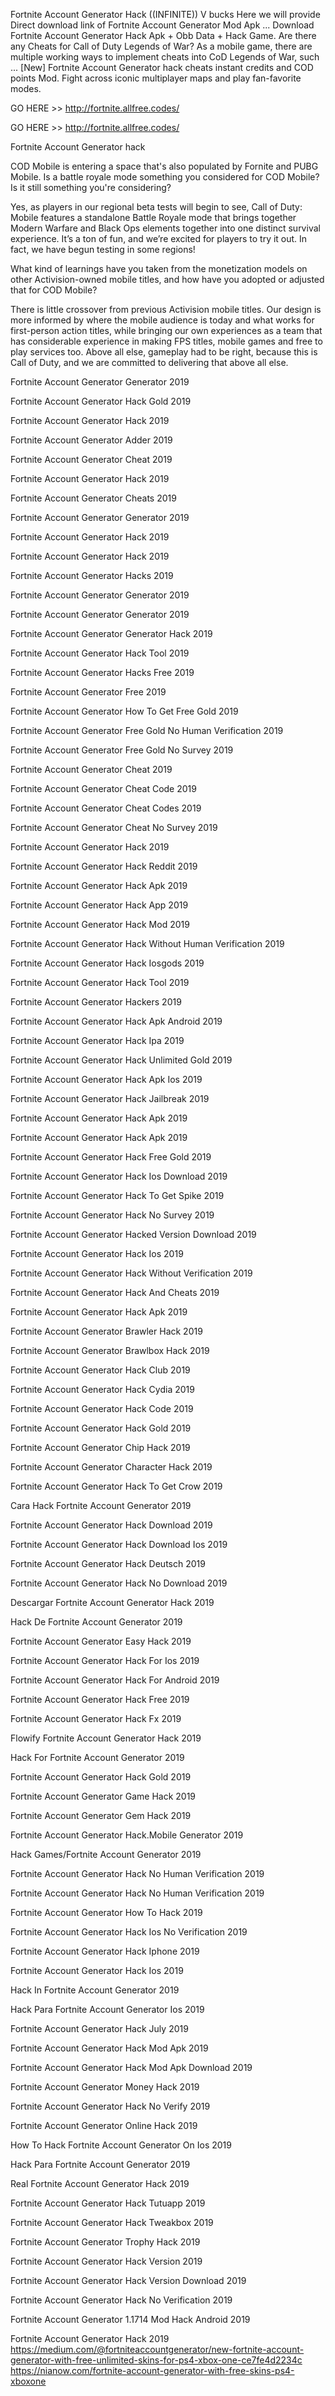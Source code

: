 Fortnite Account Generator Hack ((INFINITE)) V bucks Here we will provide Direct download link of Fortnite Account Generator Mod Apk ... Download Fortnite Account Generator Hack Apk + Obb Data + Hack Game. Are there any Cheats for Call of Duty Legends of War? As a mobile game, there are multiple working ways to implement cheats into CoD Legends of War, such ... [New] Fortnite Account Generator hack cheats instant credits and COD points Mod. Fight across iconic multiplayer maps and play fan-favorite modes.

GO HERE >> http://fortnite.allfree.codes/

GO HERE >> http://fortnite.allfree.codes/

Fortnite Account Generator hack

COD Mobile is entering a space that's also populated by Fornite and PUBG Mobile. Is a battle royale mode something you considered for COD Mobile? Is it still something you're considering?

Yes, as players in our regional beta tests will begin to see, Call of Duty: Mobile features a standalone Battle Royale mode that brings together Modern Warfare and Black Ops elements together into one distinct survival experience. It’s a ton of fun, and we’re excited for players to try it out. In fact, we have begun testing in some regions!

What kind of learnings have you taken from the monetization models on other Activision-owned mobile titles, and how have you adopted or adjusted that for COD Mobile?

There is little crossover from previous Activision mobile titles. Our design is more informed by where the mobile audience is today and what works for first-person action titles, while bringing our own experiences as a team that has considerable experience in making FPS titles, mobile games and free to play services too. Above all else, gameplay had to be right, because this is Call of Duty, and we are committed to delivering that above all else.

Fortnite Account Generator Generator 2019

Fortnite Account Generator Hack Gold 2019

Fortnite Account Generator Hack 2019

Fortnite Account Generator Adder 2019

Fortnite Account Generator Cheat 2019

Fortnite Account Generator Hack 2019

Fortnite Account Generator Cheats 2019

Fortnite Account Generator Generator 2019

Fortnite Account Generator Hack 2019

Fortnite Account Generator Hack 2019

Fortnite Account Generator Hacks 2019

Fortnite Account Generator Generator 2019

Fortnite Account Generator Generator 2019

Fortnite Account Generator Generator Hack 2019

Fortnite Account Generator Hack Tool 2019

Fortnite Account Generator Hacks Free 2019

Fortnite Account Generator Free 2019

Fortnite Account Generator How To Get Free Gold 2019

Fortnite Account Generator Free Gold No Human Verification 2019

Fortnite Account Generator Free Gold No Survey 2019

Fortnite Account Generator Cheat 2019

Fortnite Account Generator Cheat Code 2019

Fortnite Account Generator Cheat Codes 2019

Fortnite Account Generator Cheat No Survey 2019

Fortnite Account Generator Hack 2019

Fortnite Account Generator Hack Reddit 2019

Fortnite Account Generator Hack Apk 2019

Fortnite Account Generator Hack App 2019

Fortnite Account Generator Hack Mod 2019

Fortnite Account Generator Hack Without Human Verification 2019

Fortnite Account Generator Hack Iosgods 2019

Fortnite Account Generator Hack Tool 2019

Fortnite Account Generator Hackers 2019

Fortnite Account Generator Hack Apk Android 2019

Fortnite Account Generator Hack Ipa 2019

Fortnite Account Generator Hack Unlimited Gold 2019

Fortnite Account Generator Hack Apk Ios 2019

Fortnite Account Generator Hack Jailbreak 2019

Fortnite Account Generator Hack Apk 2019

Fortnite Account Generator Hack Apk 2019

Fortnite Account Generator Hack Free Gold 2019

Fortnite Account Generator Hack Ios Download 2019

Fortnite Account Generator Hack To Get Spike 2019

Fortnite Account Generator Hack No Survey 2019

Fortnite Account Generator Hacked Version Download 2019

Fortnite Account Generator Hack Ios 2019

Fortnite Account Generator Hack Without Verification 2019

Fortnite Account Generator Hack And Cheats 2019

Fortnite Account Generator Hack Apk 2019

Fortnite Account Generator Brawler Hack 2019

Fortnite Account Generator Brawlbox Hack 2019

Fortnite Account Generator Hack Club 2019

Fortnite Account Generator Hack Cydia 2019

Fortnite Account Generator Hack Code 2019

Fortnite Account Generator Hack Gold 2019

Fortnite Account Generator Chip Hack 2019

Fortnite Account Generator Character Hack 2019

Fortnite Account Generator Hack To Get Crow 2019

Cara Hack Fortnite Account Generator 2019

Fortnite Account Generator Hack Download 2019

Fortnite Account Generator Hack Download Ios 2019

Fortnite Account Generator Hack Deutsch 2019

Fortnite Account Generator Hack No Download 2019

Descargar Fortnite Account Generator Hack 2019

Hack De Fortnite Account Generator 2019

Fortnite Account Generator Easy Hack 2019

Fortnite Account Generator Hack For Ios 2019

Fortnite Account Generator Hack For Android 2019

Fortnite Account Generator Hack Free 2019

Fortnite Account Generator Hack Fx 2019

Flowify Fortnite Account Generator Hack 2019

Hack For Fortnite Account Generator 2019

Fortnite Account Generator Hack Gold 2019

Fortnite Account Generator Game Hack 2019

Fortnite Account Generator Gem Hack 2019

Fortnite Account Generator Hack.Mobile Generator 2019

Hack Games/Fortnite Account Generator 2019

Fortnite Account Generator Hack No Human Verification 2019

Fortnite Account Generator Hack No Human Verification 2019

Fortnite Account Generator How To Hack 2019

Fortnite Account Generator Hack Ios No Verification 2019

Fortnite Account Generator Hack Iphone 2019

Fortnite Account Generator Hack Ios 2019

Hack In Fortnite Account Generator 2019

Hack Para Fortnite Account Generator Ios 2019

Fortnite Account Generator Hack July 2019

Fortnite Account Generator Hack Mod Apk 2019

Fortnite Account Generator Hack Mod Apk Download 2019

Fortnite Account Generator Money Hack 2019

Fortnite Account Generator Hack No Verify 2019

Fortnite Account Generator Online Hack 2019

How To Hack Fortnite Account Generator On Ios 2019

Hack Para Fortnite Account Generator 2019

Real Fortnite Account Generator Hack 2019

Fortnite Account Generator Hack Tutuapp 2019

Fortnite Account Generator Hack Tweakbox 2019

Fortnite Account Generator Trophy Hack 2019

Fortnite Account Generator Hack Version 2019

Fortnite Account Generator Hack Version Download 2019

Fortnite Account Generator Hack No Verification 2019

Fortnite Account Generator 1.1714 Mod Hack Android 2019

Fortnite Account Generator Hack 2019
https://medium.com/@fortniteaccountgenerator/new-fortnite-account-generator-with-free-unlimited-skins-for-ps4-xbox-one-ce7fe4d2234c
https://nianow.com/fortnite-account-generator-with-free-skins-ps4-xboxone
